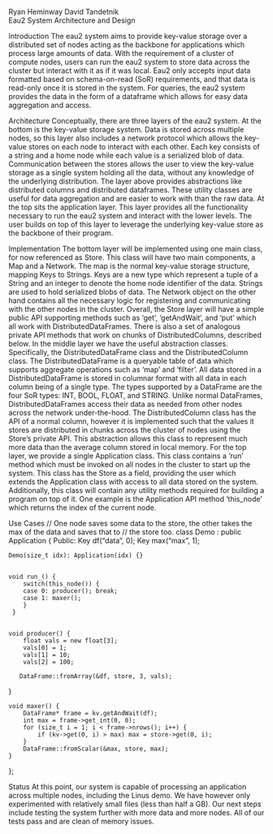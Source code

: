 Ryan Heminway
David Tandetnik        
Eau2 System Architecture and Design

Introduction
    The eau2 system aims to provide key-value storage over a distributed set of nodes acting as the backbone for applications which process large amounts of data. 
With the requirement of a cluster of compute nodes, users can run the eau2 system to store data across the cluster but interact with it as if it was local.
Eau2 only accepts input data formatted based on schema-on-read (SoR) requirements, and that data is read-only once it is stored in the system. 
For queries, the eau2 system provides the data in the form of a dataframe which allows for easy data aggregation and access. 


Architecture
    Conceptually, there are three layers of the eau2 system. At the bottom is the key-value storage system. Data is stored across multiple nodes, 
so this layer also includes a network protocol which allows the key-value stores on each node to interact with each other. 
Each key consists of a string and a home node while each value is a serialized blob of data. Communication between the stores allows the user to view the 
key-value storage as a single system holding all the data, without any knowledge of the underlying distribution. The layer above provides abstractions 
like distributed columns and distributed dataframes. These utility classes are useful for data aggregation and are easier to work with than the raw data. 
At the top sits the application layer. This layer provides all the functionality necessary to run the eau2 system and interact with the lower levels. 
The user builds on top of this layer to leverage the underlying key-value store as the backbone of their program. 


Implementation
    The bottom layer will be implemented using one main class, for now referenced as Store. This class will have two main components, a Map and a Network. 
The map is the normal key-value storage structure, mapping Keys to Strings. Keys are a new type which represent a tuple of a String and an integer 
to denote the home node identifier of the data. Strings are used to hold serialized blobs of data. The Network object on the other hand contains 
all the necessary logic for registering and communicating with the other nodes in the cluster. Overall, the Store layer will have a simple public API
supporting methods such as ‘get’, ‘getAndWait’, and ‘put’ which all work with DistributedDataFrames. There is also a set of analogous private API 
methods that work on chunks of DistributedColumns, described below.
    In the middle layer we have the useful abstraction classes. Specifically, the DistributedDataFrame class and the DistributedColumn class. 
The DistributedDataFrame is a queryable table of data which supports aggregate operations such as ‘map’ and ‘filter’. All data stored in a DistributedDataFrame 
is stored in columnar format with all data in each column being of a single type. The types supported by a DataFrame are the four SoR types: INT, BOOL, FLOAT, 
and STRING. Unlike normal DataFrames, DistributedDataFrames access their data as needed from other nodes across the network under-the-hood. The DistributedColumn 
class has the API of a normal column, however it is implemented such that the values it stores are distributed in chunks across the cluster of nodes 
using the Store’s private API. This abstraction allows this class to represent much more data than the average column stored in local memory.
    For the top layer, we provide a single Application class. This class contains a ‘run’ method which must be invoked on all nodes in the 
cluster to start up the system. This class has the Store as a field, providing the user which extends the Application class with access to all data 
stored on the system. Additionally, this class will contain any utility methods required for building a program on top of it. One example is the Application 
API method ‘this_node’ which returns the index of the current node. 

Use Cases
// One node saves some data to the store, the other takes the max of the data and saves that to 
// the store too.
class Demo : public Application {
Public:
    Key df(“data”, 0);
    Key max(“max”, 1);


    Demo(size_t idx): Application(idx) {}


    void run_() { 
        switch(this_node()) {
        case 0: producer(); break;
        case 1: maxer();
        }
     }


    void producer() { 
        float vals = new float[3];
        vals[0] = 1;
        vals[1] = 10;
        vals[2] = 100;
    
       DataFrame::fromArray(&df, store, 3, vals);
}


    void maxer() {
        DataFrame* frame = kv.getAndWait(df);
        int max = frame->get_int(0, 0);
        for (size_t i = 1; i < frame->nrows(); i++) {
            if (kv->get(0, i) > max) max = store->get(0, i);
        }
        DataFrame::fromScalar(&max, store, max);
    }
};           
	

Status
    At this point, our system is capable of processing an application across multiple nodes, including the Linus demo. We have 
however only experimented with relatively small files (less than half a GB). Our next steps include testing the system further with 
more data and more nodes. All of our tests pass and are clean of memory issues.
